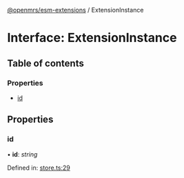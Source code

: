 [@openmrs/esm-extensions](../API.md) / ExtensionInstance

# Interface: ExtensionInstance

## Table of contents

### Properties

- [id](extensioninstance.md#id)

## Properties

### id

• **id**: *string*

Defined in: [store.ts:29](https://github.com/openmrs/openmrs-esm-core/blob/master/packages/framework/esm-extensions/src/store.ts#L29)
